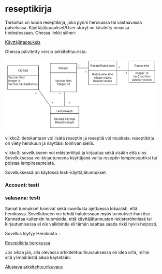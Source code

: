 # reseptikirja

Tarkoitus on luoda reseptikirja, joka pyörii herokussa tai vastaavassa palvelussa. Käyttäjätapaukset/User storyt on käsitelty omassa tiedostossaan. Ohessa linkki siihen: 

[Käyttäjätapauksia](https://github.com/att78/reseptikirja/blob/master/documentation/userstory.md)

Ohessa päivitetty versio arkkitehtuurista: 

![Päivitetty versio arkkitehtuurista](https://github.com/att78/reseptikirja/blob/master/documentation/updated.jpg)

viikko2: tietokantaan voi lisätä reseptin ja reseptiä voi muokata. reseptikirja on viety herokuun ja näyttäisi toimivan siellä.

viikko3: sovellukseen voi rekisteröityä ja kirjautua sekä sisään että ulos. Sovelluksessa voi kirjautuneena käyttäjänä valita reseptin lempireseptiksi tai poistaa lempiresepteistä.

Sovelluksessä on käytössä testi-käyttäjätunnukset. 

### Account: testi
### salasana: testi 

Samat tunnukset toimivat sekä sovellusta ajettaessa lokaalisti, että herokussa. Sovellukseen voi tehdä halutessaan myös tunnukset ihan itse. Kannattaa kuitenkin huomioida, että käyttäjätunnusten rekisteröinnissä tai kirjautumisessa ei ole validointia eli tämän saattaa saada rikki hyvin helposti. 

Sovellus löytyy Herokusta. :

[Reseptikirja herokussa](https://reseptikirja2020.herokuapp.com/)



Jos aikaa jää, alla olevassa arkkitehtuurikuvauksessa on idea siitä, mihin sitä ylimääräistä aikaa käytetään:

[Alustava arkkitehtuurikuvaus](https://github.com/att78/reseptikirja/blob/master/documentation/Arkkitehtuurikuvaus.md)





